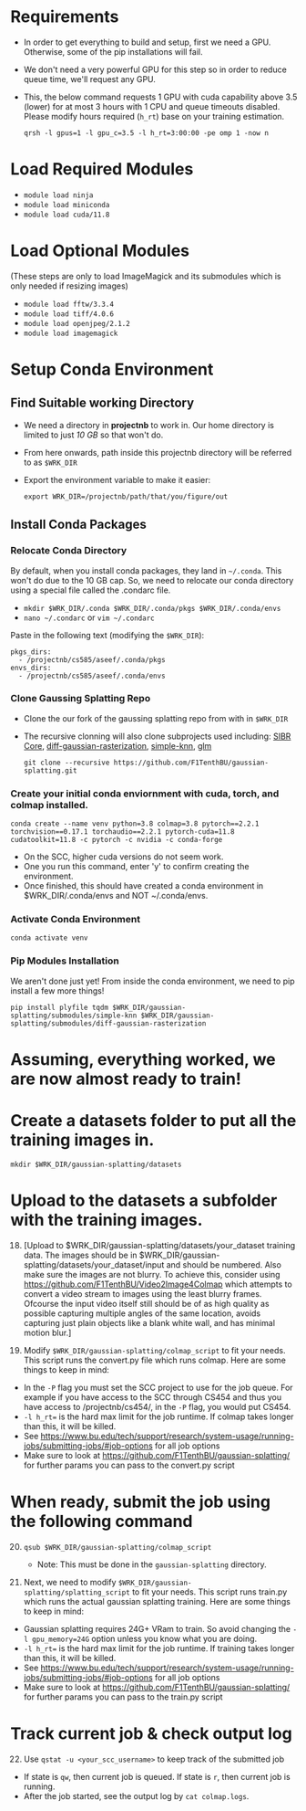 # Requirements
- In order to get everything to build and setup, first we need a GPU. Otherwise, some of the pip installations will fail.
- We don't need a very powerful GPU for this step so in order to reduce queue time, we'll request any GPU.
- This, the below command requests 1 GPU with cuda capability above 3.5 (lower) for at most 3 hours with 1 CPU and queue timeouts disabled. Please modify hours required (`h_rt`) base on your training estimation.
  
   `qrsh -l gpus=1 -l gpu_c=3.5 -l h_rt=3:00:00 -pe omp 1 -now n`

  
# Load Required Modules
- `module load ninja`
- `module load miniconda`
- `module load cuda/11.8`
  
# Load Optional Modules

(These steps are only to load ImageMagick and its submodules which is only needed if resizing images)
-  `module load fftw/3.3.4`
-  `module load tiff/4.0.6`
-  `module load openjpeg/2.1.2`
-  `module load imagemagick`

# Setup Conda Environment
## Find Suitable working Directory
- We need a directory in **projectnb** to work in. Our home directory is limited to just *10 GB* so that won't do.
- From here onwards, path inside this projectnb directory will be referred to as `$WRK_DIR`
- Export the environment variable to make it easier:

  `export WRK_DIR=/projectnb/path/that/you/figure/out`

## Install Conda Packages
### Relocate Conda Directory
By default, when you install conda packages, they land in `~/.conda`. This won't do due to the 10 GB cap. So, we need to relocate our conda directory using a special file called the .condarc file.
- `mkdir $WRK_DIR/.conda $WRK_DIR/.conda/pkgs $WRK_DIR/.conda/envs`
- `nano ~/.condarc` or `vim ~/.condarc`

Paste in the following text (modifying the `$WRK_DIR`):
```
pkgs_dirs:
  - /projectnb/cs585/aseef/.conda/pkgs
envs_dirs:
  - /projectnb/cs585/aseef/.conda/envs
```

### Clone Gaussing Splatting Repo
- Clone the our fork of the gaussing splatting repo from with in `$WRK_DIR`
- The recursive clonning will also clone subprojects used including: [SIBR Core](https://gitlab.inria.fr/sibr/sibr_core), [diff-gaussian-rasterization](https://github.com/graphdeco-inria/diff-gaussian-rasterization), [simple-knn](https://gitlab.inria.fr/bkerbl/simple-knn), [glm
](https://github.com/g-truc/glm)

  `git clone --recursive https://github.com/F1TenthBU/gaussian-splatting.git`

### Create your initial conda enviornment with cuda, torch, and colmap installed. 
  `conda create --name venv python=3.8 colmap=3.8 pytorch==2.2.1 torchvision==0.17.1 torchaudio==2.2.1 pytorch-cuda=11.8 cudatoolkit=11.8 -c pytorch -c nvidia -c conda-forge`

- On the SCC, higher cuda versions do not seem work.
- One you run this command, enter 'y' to confirm creating the environment.
- Once finished, this should have created a conda environment in $WRK_DIR/.conda/envs and NOT ~/.conda/envs.
 

### Activate Conda Environment
  `conda activate venv`

### Pip Modules Installation
We aren't done just yet! From inside the conda environment, we need to pip install a few more things!

   `pip install plyfile tqdm $WRK_DIR/gaussian-splatting/submodules/simple-knn $WRK_DIR/gaussian-splatting/submodules/diff-gaussian-rasterization`

# Assuming, everything worked, we are now almost ready to train!
# Create a datasets folder to put all the training images in.
  `mkdir $WRK_DIR/gaussian-splatting/datasets`

# Upload to the datasets a subfolder with the training images.
18. [Upload to $WRK_DIR/gaussian-splatting/datasets/your_dataset training data. The images should be in $WRK_DIR/gaussian-splatting/datasets/your_dataset/input and should be numbered. Also make sure the images are not blurry. To achieve this, consider using https://github.com/F1TenthBU/Video2Image4Colmap which attempts to convert a video stream to images using the least blurry frames. Ofcourse the input video itself still should be of as high quality as possible capturing multiple angles of the same location, avoids capturing just plain objects like a blank white wall, and has minimal motion blur.]

19. Modify `$WRK_DIR/gaussian-splatting/colmap_script` to fit your needs. This script runs the convert.py file which runs colmap. Here are some things to keep in mind:
* In the `-P` flag you must set the SCC project to use for the job queue. For example if you have access to the SCC through CS454 and thus you have access to /projectnb/cs454/, in the `-P` flag, you would put CS454.
* `-l h_rt=` is the hard max limit for the job runtime. If colmap takes longer than this, it will be killed.
* See https://www.bu.edu/tech/support/research/system-usage/running-jobs/submitting-jobs/#job-options for all job options
* Make sure to look at https://github.com/F1TenthBU/gaussian-splatting/ for further params you can pass to the convert.py script

# When ready, submit the job using the following command
20. `qsub $WRK_DIR/gaussian-splatting/colmap_script`

    * Note: This must be done in the `gaussian-splatting` directory.

22. Next, we need to modify `$WRK_DIR/gaussian-splatting/splatting_script` to fit your needs. This script runs train.py which runs the actual gaussian splatting training. Here are some things to keep in mind:
* Gaussian splatting requires 24G+ VRam to train. So avoid changing the `-l gpu_memory=24G` option unless you know what you are doing.
* `-l h_rt=` is the hard max limit for the job runtime. If training takes longer than this, it will be killed.
* See https://www.bu.edu/tech/support/research/system-usage/running-jobs/submitting-jobs/#job-options for all job options
* Make sure to look at https://github.com/F1TenthBU/gaussian-splatting/ for further params you can pass to the train.py script

# Track current job & check output log

22. Use `qstat -u <your_scc_username>` to keep track of the submitted job

* If state is `qw`, then current job is queued. If state is `r`, then current job is running.
* After the job started, see the output log by `cat colmap.logs`.

